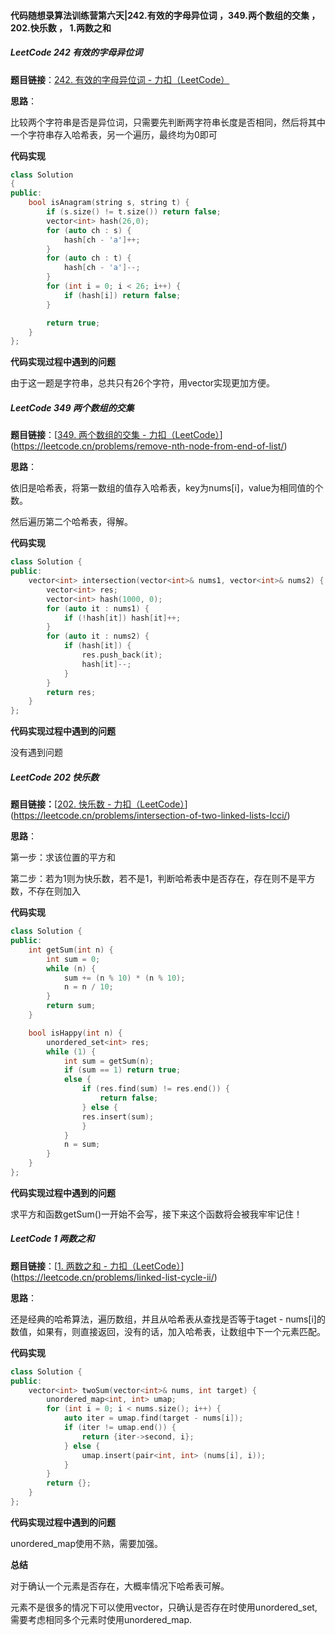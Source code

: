 #### 代码随想录算法训练营第六天|242.有效的字母异位词 ，349.两个数组的交集 ，202.快乐数 ， 1.两数之和

##### LeetCode 242 有效的字母异位词

**题目链接**：[242. 有效的字母异位词 - 力扣（LeetCode）](https://leetcode.cn/problems/valid-anagram/)

**思路**：

比较两个字符串是否是异位词，只需要先判断两字符串长度是否相同，然后将其中一个字符串存入哈希表，另一个遍历，最终均为0即可

**代码实现**

```C++
class Solution
{
public:
    bool isAnagram(string s, string t) {
        if (s.size() != t.size()) return false;
        vector<int> hash(26,0);
        for (auto ch : s) {
            hash[ch - 'a']++;
        }
        for (auto ch : t) {
            hash[ch - 'a']--;
        }
        for (int i = 0; i < 26; i++) {
            if (hash[i]) return false;
        }

        return true;
    }
};
```

**代码实现过程中遇到的问题**

由于这一题是字符串，总共只有26个字符，用vector实现更加方便。

##### LeetCode 349 两个数组的交集

**题目链接**：[[349. 两个数组的交集 - 力扣（LeetCode）](https://leetcode.cn/problems/intersection-of-two-arrays/)](https://leetcode.cn/problems/remove-nth-node-from-end-of-list/)

**思路**：

依旧是哈希表，将第一数组的值存入哈希表，key为nums[i]，value为相同值的个数。

然后遍历第二个哈希表，得解。

**代码实现**

```C++
class Solution {
public:
    vector<int> intersection(vector<int>& nums1, vector<int>& nums2) {
        vector<int> res;
        vector<int> hash(1000, 0);
        for (auto it : nums1) {
            if (!hash[it]) hash[it]++;
        }
        for (auto it : nums2) {
            if (hash[it]) {
                res.push_back(it);
                hash[it]--;
            }
        }
        return res; 
    }
};
```

**代码实现过程中遇到的问题**

没有遇到问题

##### LeetCode 202 快乐数

**题目链接：**[[202. 快乐数 - 力扣（LeetCode）](https://leetcode.cn/problems/happy-number/)](https://leetcode.cn/problems/intersection-of-two-linked-lists-lcci/)

**思路**：

第一步：求该位置的平方和

第二步：若为1则为快乐数，若不是1，判断哈希表中是否存在，存在则不是平方数，不存在则加入

**代码实现**

```C++
class Solution {
public:
    int getSum(int n) {
        int sum = 0;
        while (n) {
            sum += (n % 10) * (n % 10);
            n = n / 10;
        }
        return sum;
    }

    bool isHappy(int n) {
        unordered_set<int> res;
        while (1) {
            int sum = getSum(n);
            if (sum == 1) return true;
            else {
                if (res.find(sum) != res.end()) {
                    return false;
                } else {
                res.insert(sum);
                }
            }
            n = sum;
        }
    }
};
```

**代码实现过程中遇到的问题**

求平方和函数getSum()一开始不会写，接下来这个函数将会被我牢牢记住！

##### LeetCode 1 两数之和

**题目链接**：[[1. 两数之和 - 力扣（LeetCode）](https://leetcode.cn/problems/two-sum/)](https://leetcode.cn/problems/linked-list-cycle-ii/)

**思路**：

还是经典的哈希算法，遍历数组，并且从哈希表从查找是否等于taget - nums[i]的数值，如果有，则直接返回，没有的话，加入哈希表，让数组中下一个元素匹配。

**代码实现**

```C++
class Solution {
public:
    vector<int> twoSum(vector<int>& nums, int target) {
        unordered_map<int, int> umap;
        for (int i = 0; i < nums.size(); i++) {
            auto iter = umap.find(target - nums[i]);
            if (iter != umap.end()) {
                return {iter->second, i};
            } else {
                umap.insert(pair<int, int> (nums[i], i));
            }
        }
        return {};
    }
};
```

**代码实现过程中遇到的问题**

unordered_map使用不熟，需要加强。

**总结**

对于确认一个元素是否存在，大概率情况下哈希表可解。

元素不是很多的情况下可以使用vector，只确认是否存在时使用unordered_set,需要考虑相同多个元素时使用unordered_map.
